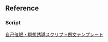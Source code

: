 ## Reference

### Script
[自己催眠・瞑想誘導スクリプト例文テンプレート](https://note.com/like_briony4904/n/nc5ef9317cf44)
